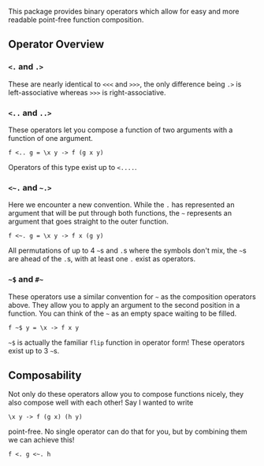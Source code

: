 This package provides binary operators which allow for easy and more readable point-free function composition.

## Operator Overview

### `<.` and `.>`

These are nearly identical to `<<<` and `>>>`, the only difference being `.>` is left-associative whereas `>>>` is right-associative.

### `<..` and `..>`

These operators let you compose a function of two arguments with a function of one argument.
```
f <.. g = \x y -> f (g x y)
```
Operators of this type exist up to `<....`.

### `<~.` and `~.>`

Here we encounter a new convention. While the `.` has represented an argument that will be put through both functions, the `~` represents an argument that goes straight to the outer function.
```
f <~. g = \x y -> f x (g y)
```
All permutations of up to 4 `~`s and `.`s where the symbols don't mix, the `~`s are ahead of the `.`s, with at least one `.`  exist as operators.

### `~$` and `#~`

These operators use a similar convention for `~` as the composition operators above. They allow you to apply an argument to the second position in a function. You can think of the `~` as an empty space waiting to be filled.

```
f ~$ y = \x -> f x y
```

`~$` is actually the familiar `flip` function in operator form! These operators exist up to 3 `~`s.

## Composability

Not only do these operators allow you to compose functions nicely, they also compose well with each other! Say I wanted to write
```
\x y -> f (g x) (h y)
```
point-free. No single operator can do that for you, but by combining them we can achieve this!
```
f <. g <~. h
```
